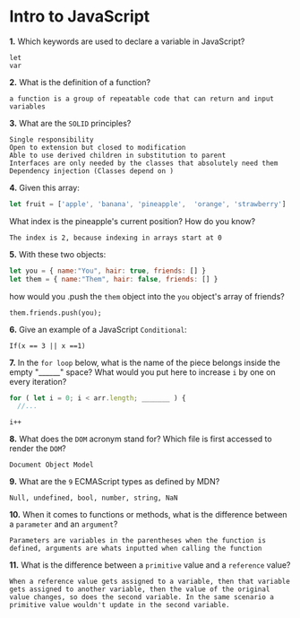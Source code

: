 # Intro to JavaScript

**1.** Which keywords are used to declare a variable in JavaScript?
<!-- enter you answer in the space below -->
```
let
var

```
**2.** What is the definition of a function?
<!-- enter you answer in the space below -->
```
a function is a group of repeatable code that can return and input variables
```
**3.** What are the `SOLID` principles?
<!-- enter you answer in the space below -->
```
Single responsibility
Open to extension but closed to modification
Able to use derived children in substitution to parent
Interfaces are only needed by the classes that absolutely need them
Dependency injection (Classes depend on )
```
**4.** Given this array: 
```js
let fruit = ['apple', 'banana', 'pineapple',  'orange', 'strawberry']
``` 
What index is the pineapple's current position? How do you know?
<!-- enter you answer in the space below -->
```
The index is 2, because indexing in arrays start at 0
```
**5.** With these two objects: 
```js
let you = { name:"You", hair: true, friends: [] }
let them = { name:"Them", hair: false, friends: [] }
```
how would you .push the `them` object into the `you` object's array of friends?
<!-- enter you answer in the space below -->
```
them.friends.push(you);
```

**6.** Give an example of a JavaScript `Conditional`:
<!-- enter you answer in the space below -->
```
If(x == 3 || x ==1)
```
**7.** In the `for loop` below, what is the name of the piece belongs inside the empty "______" space? What would you put here to increase `i` by one on every iteration?
```js
for ( let i = 0; i < arr.length; _______ ) {
  //...
```
<!-- enter you answer in the space below -->
```
i++
```
**8.** What does the `DOM` acronym stand for? Which file is first accessed to render the `DOM`?
<!-- enter you answer in the space below -->
```
Document Object Model 
```

**9.** What are the `9` ECMAScript types as defined by MDN?
<!-- enter you answer in the space below -->
```
Null, undefined, bool, number, string, NaN
```
**10.** When it comes to functions or methods, what is the difference between a `parameter` and an `argument`?
<!-- enter you answer in the space below -->
```
Parameters are variables in the parentheses when the function is defined, arguments are whats inputted when calling the function
```
**11.** What is the difference between a `primitive` value and a `reference` value?
<!-- enter you answer in the space below -->
```
When a reference value gets assigned to a variable, then that variable gets assigned to another variable, then the value of the original value changes, so does the second variable. In the same scenario a primitive value wouldn't update in the second variable.  
```